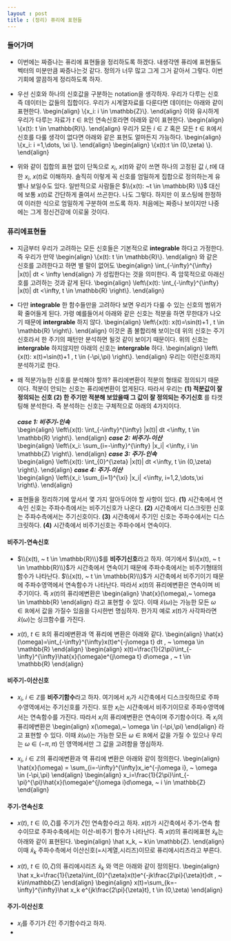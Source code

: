 ```yaml
---
layout : post 
title : (정리) 퓨리에 표현들
---
```


### 들어가며

- 이번에는 짜증나는 퓨리에 표현들을 정리하도록 하겠다. 내생각엔 퓨리에 표현들도 벡터의 미분만큼 짜증나는것 같다. 정의가 너무 많고 그게 그거 같아서 그렇다. 이번기회에 깔끔하게 정리하도록 하자. 

- 우선 신호와 하나의 신호값을 구분하는 notation을 생각하자. 우리가 다루는 신호 즉 데이터는 값들의 집합이다. 우리가 시계열자료를 다룬다면 데이터는 아래와 같이 표현한다. 
\begin{align}
\\{x_i: i \in \mathbb{Z}\\}. 
\end{align}
이와 유시하게 우리가 다루는 자료가 $t \in \mathbb{R}$인 연속신호라면 아래와 같이 표현한다. 
\begin{align}
\\{x(t): t \in \mathbb{R}\\}. 
\end{align}
우리가 모든 $i \in \mathbb{Z}$ 혹은 모든 $t \in \mathbb{R}$에서 신호를 다룰 생각이 없다면 아래와 같은 표현도 얼마든지 가능하다. 
\begin{align}
\\{x_i: i =1,\dots, \xi \\}. 
\end{align}
\begin{align}
\\{x(t):t \in (0,\zeta) \\}. 
\end{align}

- 위와 같이 집합의 표현 없이 단독으로 $x_i$, $x(t)$와 같이 쓰면 하나의 고정된 값 $i,t$에 대한 $x_i$, $x(t)$로 이해하자. 솔직히 이렇게 꼭 신호를 엄밀하게 집합으로 정의하는게 유별나 보일수도 있다. 일반적으로 사람들은 $\\{x(t): ~t \in \mathbb{R} \\}$ 대신에 보통 $x(t)$로 간단하게 줄여서 쓰곤한다. 나도 그렇다. 하지만 이 포스팅에 한정하여 이러한 식으로 엄밀하게 구분하여 쓰도록 하자. 처음에는 짜증나 보이지만 나중에는 그게 정신건강에 이로울 것이다. 

### 퓨리에표현들

- 지금부터 우리가 고려하는 모든 신호들은 기본적으로 **integrable** 하다고 가정한다. 즉 우리가 만약 
\begin{align}
\\{x(t): t \in \mathbb{R}\\}. 
\end{align}
와 같은 신호를 고려한다고 하면 별 말이 없어도 
\begin{align}
\int_{-\infty}^{\infty} |x(t)| dt < \infty
\end{align}
가 성립한다는 것을 의미한다. 즉 암묵적으로 아래신호를 고려하는 것과 같게 된다. 
\begin{align}
\left\\{x(t): \int_{-\infty}^{\infty} |x(t)| dt <\infty, t \in \mathbb{R} \right\\}. 
\end{align}

- 다만 **integrable** 한 함수들만을 고려하다 보면 우리가 다룰 수 있는 신호의 범위가 확 줄어들게 된다. 가령 예를들어서 아래와 같은 신호는 적분을 하면 무한대가 나오기 때문에 **intergrable** 하지 않다. 
\begin{align}
\left\\{x(t): x(t)=\sin(t)+1 , t \in \mathbb{R} \right\\}. 
\end{align}
이것은 좀 불합리해 보이는데 위의 신호는 주기신호라서 한 주기의 패턴만 분석하면 될것 같이 보이기 때문이다. 위의 신호는 **intergrable** 하지않지만 아래의 신호는 **intergrable** 하다. 
\begin{align}
\left\\{x(t): x(t)=\sin(t)+1 , t \in (-\pi,\pi) \right\\}. 
\end{align}
우리는 이런신호까지 분석하기로 한다. 

- 왜 적분가능한 신호를 분석해야 할까? 퓨리에변환이 적분의 형태로 정의되기 때문이다. 적분이 안되는 신호는 퓨리에변환이 없게된다. 따라서 우리는 **(1) 적분값이 잘 정의되는 신호 (2) 한 주기만 적분해 보았을때 그 값이 잘 정의되는 주기신호** 를 타겟팅해 분석한다. 즉 분석하는 신호는 구체적으로 아래의 4가지이다. <br/><br/>
***case 1: 비주기-인속*** <br/>
\begin{align}
\left\\{x(t): \int_{-\infty}^{\infty} |x(t)| dt <\infty, t \in \mathbb{R} \right\\}. 
\end{align}
***case 2: 비주기-이산*** <br/>
\begin{align}
\left\\{x_i: \sum_{i=-\infty}^{\infty} |x_i| <\infty, i \in \mathbb{Z} \right\\}. 
\end{align}
***case 3: 주기-인속*** <br/>
\begin{align}
\left\\{x(t): \int_{0}^{\zeta} |x(t)| dt <\infty, t \in (0,\zeta) \right\\}. 
\end{align}
***case 4: 주기-이산*** <br/>
\begin{align}
\left\\{x_i: \sum_{i=1}^{\xi} |x_i| <\infty, i=1,2,\dots,\xi \right\\}. 
\end{align}

- 표현들을 정리하기에 앞서서 몇 가지 알아두어야 할 사항이 있다. **(1)** 시간축에서 연속인 신호는 주파수측에서는 비주기신호가 나온다. **(2)** 시간축에서 디스크릿한 신호는 주파수측에서는 주기신호이다. **(3)** 시간축에서 주기인 신호는 주파수에서는 디스크릿하다. **(4)** 시간축에서 비주기신호는 주파수에서 연속이다. 



#### 비주기-연속신호 

- $\\{x(t), ~ t \in \mathbb{R}\\}$를 **비주기신호**라고 하자. 여기에서 $\\{x(t), ~ t \in \mathbb{R}\\}$가 시간축에서 연속이기 때문에 주파수축에서는 비주기형태의 함수가 나타난다.  $\\{x(t), ~ t \in \mathbb{R}\\}$가 시간축에서 비주기이기 때문에 주파수영역에서 연속함수가 나타난다. 따라서 $x(t)$의 퓨리에변환은 연속이며 비주기이다. 즉 $x(t)$의 퓨리에변환은 
\begin{align}
\hat{x}(\omega),~ \omega \in \mathbb{R}
\end{align}
라고 표현할 수 있다. 이때 $\hat{x}(\omega)$는 가능한 모든 $\omega \in \mathbb{R}$에서 값을 가질수 있음을 다시한번 명심하자. 한가지 예로 $x(t)$가 사각파라면 $\hat x(\omega)$는 싱크함수를 가진다. 

- $x(t), ~ t \in \mathbb{R}$의 퓨리에변환과 역 퓨리에 변환은 아래와 같다.
\begin{align}
\hat{x}(\omega)=\int_{-\infty}^{\infty}x(t)e^{-j\omega t} dt , ~ \omega \in \mathbb{R}
\end{align}
\begin{align}
x(t)=\frac{1}{2\pi}\int_{-\infty}^{\infty}\hat{x}(\omega)e^{j\omega t} d\omega , ~ t \in \mathbb{R}
\end{align}


#### 비주기-이산신호

- $x_i,~i \in \mathbb{Z}$를 **비주기함수**라고 하자. 여기에서 $x_i$가 시간축에서 디스크릿하므로 주파수영역에서는 주기신호를 가진다. 또한 $x_i$는 시간축에서 비주기이므로 주파수영역에서는 연속함수를 가진다. 따라서 $x_i$의 퓨리에변환은 연속이며 주기함수이다. 즉 $x_i$의 퓨리에변환은
\begin{align}
x(\omega),~ \omega \in (-\pi,\pi)
\end{align}
라고 표현할 수 있다. 이때 $\hat{x}(\omega)$는 가능한 모든 $\omega \in \mathbb{R}$에서 값을 가질 수 있으나 우리는 $\omega \in (-\pi,\pi)$ 인 영역에서만 그 값을 고려함을 명심하자. 

- $x_i, ~i \in \mathbb{Z}$의 퓨리에변환과 역 퓨리에 변환은 아래와 같이 정의한다. 
\begin{align}
\hat{x}(\omega) = \sum_{i=-\infty}^{\infty}x_ie^{-j\omega i}, ~ \omega \in (-\pi,\pi)
\end{align}
\begin{align}
x_i=\frac{1}{2\pi}\int_{-\pi}^{\pi}\hat{x}(\omega)e^{j\omega i}d\omega, ~ i \in \mathbb{Z}
\end{align}


#### 주기-연속신호

- $x(t), ~ t \in (0,\zeta)$를 주기가 $\zeta$인 연속함수라고 하자. $x(t)$가 시간축에서 주기-연속 함수이므로 주파수축에서는 이산-비주기 함수가 나타난다. 즉 $x(t)$의 퓨리에표현 $\hat x_k$는 아래와 같이 표현된다. 
\begin{align}
\hat x_k, ~ k\in \mathbb{Z}.
\end{align}
이때 $\hat x_k$ 주파수측에서 이산신호(=시계열,시리즈)이므로 퓨리에시리즈라고 부른다.

- $x(t), ~t \in (0,\zeta)$의 퓨리에시리즈 $\hat{x}_ k$ 와 역은 아래와 같이 정의된다. 
\begin{align}
\hat x_k=\frac{1}{\zeta}\int_{0}^{\zeta}x(t)e^{-jk\frac{2\pi}{\zeta}t}dt , ~ k\in\mathbb{Z}
\end{align}
\begin{align}
x(t)=\sum_{k=-\infty}^{\infty}\hat x_k e^{jk\frac{2\pi}{\zeta}t}, t \in (0,\zeta)
\end{align}


#### 주기-이산신호 

- $x_i$를 주기가 $\xi$인 주기함수라고 하자. 
- 

